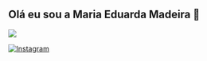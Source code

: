 ## Olá eu sou a Maria Eduarda Madeira 👋

<a href = "mailto:mariamadeira2506@gmail.com"><img src="https://img.shields.io/badge/Gmail-D14836?style=for-the-badge&logo=gmail&logoColor=white"></a>

[![Instagram](https://img.shields.io/badge/Instagram-E4405F?style=for-the-badge&logo=instagram&logoColor=white)](https://instagram.com/duda._madeira)
